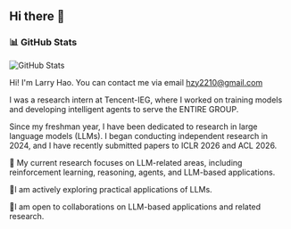 ## Hi there 👋

<!--
**hhh2210/hhh2210** is a ✨ _special_ ✨ repository because its `README.md` (this file) appears on your GitHub profile.
-->

### 📊 GitHub Stats
![GitHub Stats](https://github-readme-stats.vercel.app/api?username=hhh2210)

Hi! I'm Larry Hao.
You can contact me via email hzy2210@gmail.com

I was a research intern at Tencent-IEG, where I worked on training models and developing intelligent agents to serve the ENTIRE GROUP.

Since my freshman year, I have been dedicated to research in large language models (LLMs). I began conducting independent research in 2024, and I have recently submitted papers to ICLR 2026 and ACL 2026.

🔭 My current research focuses on LLM-related areas, including reinforcement learning, reasoning, agents, and LLM-based applications.

🌱I am actively exploring practical applications of LLMs.

👯I am open to collaborations on LLM-based applications and related research.
